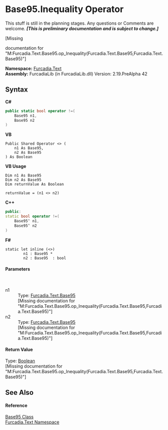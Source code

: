 # Base95.Inequality Operator 
This stuff is still in the planning stages. Any questions or Comments are welcome. _**\[This is preliminary documentation and is subject to change.\]**_

\[Missing <summary> documentation for "M:Furcadia.Text.Base95.op_Inequality(Furcadia.Text.Base95,Furcadia.Text.Base95)"\]

**Namespace:**&nbsp;<a href="N_Furcadia_Text">Furcadia.Text</a><br />**Assembly:**&nbsp;FurcadiaLib (in FurcadiaLib.dll) Version: 2.19.PreAlpha 42

## Syntax

**C#**<br />
``` C#
public static bool operator !=(
	Base95 n1,
	Base95 n2
)
```

**VB**<br />
``` VB
Public Shared Operator <> ( 
	n1 As Base95,
	n2 As Base95
) As Boolean
```

**VB Usage**<br />
``` VB Usage
Dim n1 As Base95
Dim n2 As Base95
Dim returnValue As Boolean

returnValue = (n1 <> n2)
```

**C++**<br />
``` C++
public:
static bool operator !=(
	Base95^ n1, 
	Base95^ n2
)
```

**F#**<br />
``` F#
static let inline (<>)
        n1 : Base95 * 
        n2 : Base95  : bool
```


#### Parameters
&nbsp;<dl><dt>n1</dt><dd>Type: <a href="T_Furcadia_Text_Base95">Furcadia.Text.Base95</a><br />\[Missing <param name="n1"/> documentation for "M:Furcadia.Text.Base95.op_Inequality(Furcadia.Text.Base95,Furcadia.Text.Base95)"\]</dd><dt>n2</dt><dd>Type: <a href="T_Furcadia_Text_Base95">Furcadia.Text.Base95</a><br />\[Missing <param name="n2"/> documentation for "M:Furcadia.Text.Base95.op_Inequality(Furcadia.Text.Base95,Furcadia.Text.Base95)"\]</dd></dl>

#### Return Value
Type: <a href="http://msdn2.microsoft.com/en-us/library/a28wyd50" target="_blank">Boolean</a><br />\[Missing <returns> documentation for "M:Furcadia.Text.Base95.op_Inequality(Furcadia.Text.Base95,Furcadia.Text.Base95)"\]

## See Also


#### Reference
<a href="T_Furcadia_Text_Base95">Base95 Class</a><br /><a href="N_Furcadia_Text">Furcadia.Text Namespace</a><br />
